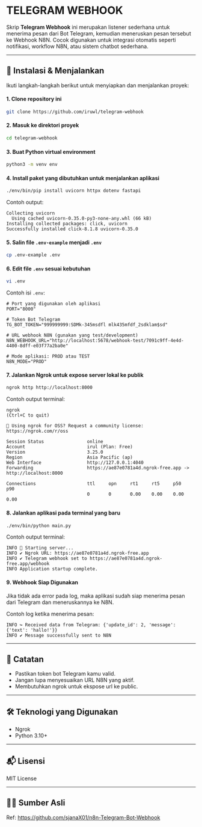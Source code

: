 # TELEGRAM WEBHOOK

Skrip **Telegram Webhook** ini merupakan listener sederhana untuk menerima pesan dari Bot Telegram, kemudian meneruskan pesan tersebut ke Webhook N8N. Cocok digunakan untuk integrasi otomatis seperti notifikasi, workflow N8N, atau sistem chatbot sederhana.

---

## 🔧 Instalasi & Menjalankan

Ikuti langkah-langkah berikut untuk menyiapkan dan menjalankan proyek:

#### 1. Clone repository ini

```bash
git clone https://github.com/iruwl/telegram-webhook
```

#### 2. Masuk ke direktori proyek

```bash
cd telegram-webhook
```

#### 3. Buat Python virtual environment

```bash
python3 -m venv env
```

#### 4. Install paket yang dibutuhkan untuk menjalankan aplikasi

```bash
./env/bin/pip install uvicorn httpx dotenv fastapi
```

Contoh output:
```
Collecting uvicorn
  Using cached uvicorn-0.35.0-py3-none-any.whl (66 kB)
Installing collected packages: click, uvicorn
Successfully installed click-8.1.8 uvicorn-0.35.0
```

#### 5. Salin file `.env-example` menjadi `.env`

```bash
cp .env-example .env
```

#### 6. Edit file `.env` sesuai kebutuhan

```bash
vi .env
```

Contoh isi `.env`:

```env
# Port yang digunakan oleh aplikasi
PORT="8000"

# Token Bot Telegram
TG_BOT_TOKEN="999999999:SDMk-345msdfl mlk435mfdf_2sdklam$sd"

# URL webhook N8N (gunakan yang test/development)
N8N_WEBHOOK_URL="http://localhost:5678/webhook-test/7091c9ff-4e4d-4400-8dff-e03f77a2ba0e"

# Mode aplikasi: PROD atau TEST
N8N_MODE="PROD"
```

#### 7. Jalankan Ngrok untuk expose server lokal ke publik

```bash
ngrok http http://localhost:8000
```

Contoh output terminal:

```
ngrok                                                                                                                 (Ctrl+C to quit)

🫶 Using ngrok for OSS? Request a community license: https://ngrok.com/r/oss

Session Status                online
Account                       irul (Plan: Free)
Version                       3.25.0
Region                        Asia Pacific (ap)
Web Interface                 http://127.0.0.1:4040
Forwarding                    https://ae87e0781a4d.ngrok-free.app -> http://localhost:8000

Connections                   ttl     opn     rt1     rt5     p50     p90
                              0       0       0.00    0.00    0.00    0.00
```

#### 8. Jalankan aplikasi pada terminal yang baru

```bash
./env/bin/python main.py
```

Contoh output terminal:

```
INFO 🚀 Starting server...
INFO ✔ Ngrok URL: https://ae87e0781a4d.ngrok-free.app
INFO ✔ Telegram webhook set to https://ae87e0781a4d.ngrok-free.app/webhook
INFO Application startup complete.
```

#### 9. Webhook Siap Digunakan

Jika tidak ada error pada log, maka aplikasi sudah siap menerima pesan dari Telegram dan meneruskannya ke N8N.

Contoh log ketika menerima pesan:

```
INFO ↪ Received data from Telegram: {'update_id': 2, 'message': {'text': 'hallo!'}}
INFO ✔ Message successfully sent to N8N
```

---

## 📌 Catatan

- Pastikan token bot Telegram kamu valid.
- Jangan lupa menyesuaikan URL N8N yang aktif.
- Membutuhkan ngrok untuk ekspose url ke public.

---

## 🛠 Teknologi yang Digunakan

- Ngrok
- Python 3.10+

---

## 📬 Lisensi

MIT License

---

## 🙋‍♂️ Sumber Asli

Ref: https://github.com/sjanaX01/n8n-Telegram-Bot-Webhook

